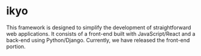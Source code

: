 # ikyo

This framework is designed to simplify the development of straightforward web applications. It consists of a front-end built with JavaScript/React and a back-end using Python/Django. Currently, we have released the front-end portion.
